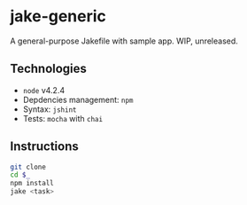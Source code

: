 # jake-generic
A general-purpose Jakefile with sample app. WIP, unreleased.

## Technologies
- `node` v4.2.4
- Depdencies management: `npm`
- Syntax: `jshint`
- Tests: `mocha` with `chai`

## Instructions
```bash
git clone
cd $_
npm install
jake <task>
```
